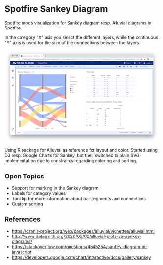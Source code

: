 # Spotfire Sankey Diagram

Spotfire mods visualization for Sankey diagram resp. Alluvial diagrams in Spotfire. 

In the category "X" axis you select the different layers, while the continuous "Y" axis is used for the size of the connections between the layers.   

[![ScreenShot](/screenshots/screenshot-spotfire-sankey-plain-svg-thumbnail.png?raw=true)](/screenshots/screenshot-spotfire-sankey-plain-svg.png?raw=true)

Using R package for Alluvial as reference for layout and color. Started using D3 resp. Google Charts for Sankey, but then switched to plain SVG implementation due to constraints regarding coloring and  sorting.
 

## Open Topics 
- Support for marking in the Sankey diagram 
- Labels for category values 
- Tool tip for more information about bar segments and connections 
- Custom sorting 


## References
- https://cran.r-project.org/web/packages/alluvial/vignettes/alluvial.html
- http://www.datasmith.org/2020/05/02/alluvial-plots-vs-sankey-diagrams/
- https://stackoverflow.com/questions/4545254/sankey-diagram-in-javascript
- https://developers.google.com/chart/interactive/docs/gallery/sankey
